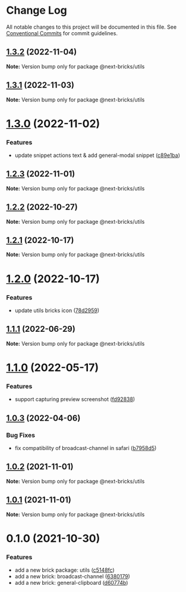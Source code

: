 # Change Log

All notable changes to this project will be documented in this file.
See [Conventional Commits](https://conventionalcommits.org) for commit guidelines.

## [1.3.2](https://github.com/easyops-cn/next-basics/compare/@next-bricks/utils@1.3.1...@next-bricks/utils@1.3.2) (2022-11-04)

**Note:** Version bump only for package @next-bricks/utils





## [1.3.1](https://github.com/easyops-cn/next-basics/compare/@next-bricks/utils@1.3.0...@next-bricks/utils@1.3.1) (2022-11-03)

**Note:** Version bump only for package @next-bricks/utils





# [1.3.0](https://github.com/easyops-cn/next-basics/compare/@next-bricks/utils@1.2.3...@next-bricks/utils@1.3.0) (2022-11-02)


### Features

* update snippet actions text & add general-modal snippet ([c89e1ba](https://github.com/easyops-cn/next-basics/commit/c89e1baa1eecaf69c4f2241efaac35847c5c3fb2))





## [1.2.3](https://github.com/easyops-cn/next-basics/compare/@next-bricks/utils@1.2.2...@next-bricks/utils@1.2.3) (2022-11-01)

**Note:** Version bump only for package @next-bricks/utils





## [1.2.2](https://github.com/easyops-cn/next-basics/compare/@next-bricks/utils@1.2.1...@next-bricks/utils@1.2.2) (2022-10-27)

**Note:** Version bump only for package @next-bricks/utils





## [1.2.1](https://github.com/easyops-cn/next-basics/compare/@next-bricks/utils@1.2.0...@next-bricks/utils@1.2.1) (2022-10-17)

**Note:** Version bump only for package @next-bricks/utils





# [1.2.0](https://github.com/easyops-cn/next-basics/compare/@next-bricks/utils@1.1.1...@next-bricks/utils@1.2.0) (2022-10-17)


### Features

* update utils bricks icon ([78d2959](https://github.com/easyops-cn/next-basics/commit/78d2959cec8b2299308d3d753af4a8f6ea5cf447))





## [1.1.1](https://github.com/easyops-cn/next-basics/compare/@next-bricks/utils@1.1.0...@next-bricks/utils@1.1.1) (2022-06-29)

**Note:** Version bump only for package @next-bricks/utils





# [1.1.0](https://github.com/easyops-cn/next-basics/compare/@next-bricks/utils@1.0.3...@next-bricks/utils@1.1.0) (2022-05-17)


### Features

* support capturing preview screenshot ([fd92838](https://github.com/easyops-cn/next-basics/commit/fd928388cb71d0cfb9ce97496a1c381725634ccd))





## [1.0.3](https://github.com/easyops-cn/next-basics/compare/@next-bricks/utils@1.0.2...@next-bricks/utils@1.0.3) (2022-04-06)


### Bug Fixes

* fix compatibility of broadcast-channel in safari ([b7958d5](https://github.com/easyops-cn/next-basics/commit/b7958d58fb8fcb39f9f1112cbe109c4fb244e7ce))





## [1.0.2](https://github.com/easyops-cn/next-basics/compare/@next-bricks/utils@1.0.1...@next-bricks/utils@1.0.2) (2021-11-01)

**Note:** Version bump only for package @next-bricks/utils





## [1.0.1](https://github.com/easyops-cn/next-basics/compare/@next-bricks/utils@0.1.0...@next-bricks/utils@1.0.1) (2021-11-01)

**Note:** Version bump only for package @next-bricks/utils

# 0.1.0 (2021-10-30)

### Features

- add a new brick package: utils ([c5148fc](https://github.com/easyops-cn/next-basics/commit/c5148fcd6ac04dfbe0b2a4a1bcde17bad74e7b4a))
- add a new brick: broadcast-channel ([6380179](https://github.com/easyops-cn/next-basics/commit/638017984a9b330595eed68862afef2ac957b56d))
- add a new brick: general-clipboard ([d60774b](https://github.com/easyops-cn/next-basics/commit/d60774b60885631dfaeefda3e2561374d98bfd8f))
